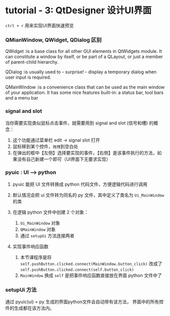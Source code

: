 # tutorial - 3: QtDesigner 设计UI界面

`ctrl + r` 用来实现UI界面快速预览


### QMianWindow, QWidget, QDialog 区别

QWidget :is a base class for all other GUI elements in QtWidgets module. It can constitute a window by itself, or be part of a QLayout, or just a member of parent-child hierarchy.

QDialog :is usually used to - surprise! - display a temporary dialog when user input is required.

QMainWindow :is a convenience class that can be used as the main window of your application. It has some nice features built-in: a status bar, tool bars and a menu bar

### signal and slot
当你需要实现类似鼠标点击事件，就需要用到 signal and slot (信号和槽) 的概念：
1. 这个功能通过菜单栏  edit -> signal slot 打开
2. 鼠标移到某个控件，`拖拽`到空白处
3. 在弹出的框中【左侧】选择要实现的事件，【右侧】是该事件执行的方法，如果没有自己新建一个即可（UI界面下无要求实现）

### pyuic : UI --> python 
1. pyuic 能把 UI 文件转换成 python 代码文件，方便逻辑代码进行调用

2. 默认情况会把 ui 文件转为同名的 py 文件，其中定义了类名为 `Ui_MainWindow` 的类

3. 在逻辑 python 文件中创建 2 个对象：
   1.  `Ui_MainWindow` 对象
   2.  `QMainWindow` 对象
   3.  通过 `setupUi` 方法连接两者

4. 实现事件响应函数
   1. 本节课程序是将 `self.pushButton.clicked.connect(MainWindow.button_click)` 改成了 `self.pushButton.clicked.connect(self.button_click)`
   2. `MainWindow` 换成 `self` 是把事件响应函数直接放在界面 python 文件中了


### setupUi 方法

通过 pyuic(ui) = py 生成的界面python文件会自动带有该方法， 界面中的所有控件的生成都在该方法内。
